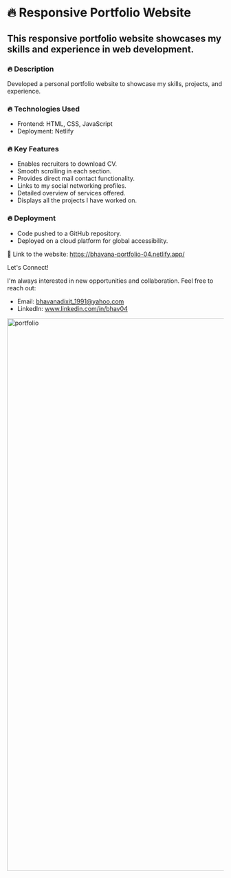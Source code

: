 # 🔥 Responsive Portfolio Website
## This responsive portfolio website showcases my skills and experience in web development. 

### 🔥 Description

Developed a personal portfolio website to showcase my skills, projects, and experience.

### 🔥 Technologies Used

- Frontend: HTML, CSS, JavaScript
- Deployment: Netlify

### 🔥 Key Features

- Enables recruiters to download CV.
- Smooth scrolling in each section.
- Provides direct mail contact functionality.
- Links to my social networking profiles.
- Detailed overview of services offered.
- Displays all the projects I have worked on.

### 🔥 Deployment
- Code pushed to a GitHub repository.
- Deployed on a cloud platform for global accessibility.


💙 Link to the website: https://bhavana-portfolio-04.netlify.app/


Let's Connect!

I'm always interested in new opportunities and collaboration. Feel free to reach out:

- Email: bhavanadixit_1991@yahoo.com
- LinkedIn: www.linkedin.com/in/bhav04

<img width="1285" alt="portfolio" src="https://github.com/user-attachments/assets/4d3d92f5-88a7-45b0-b0b8-1baa7b5bee79">
